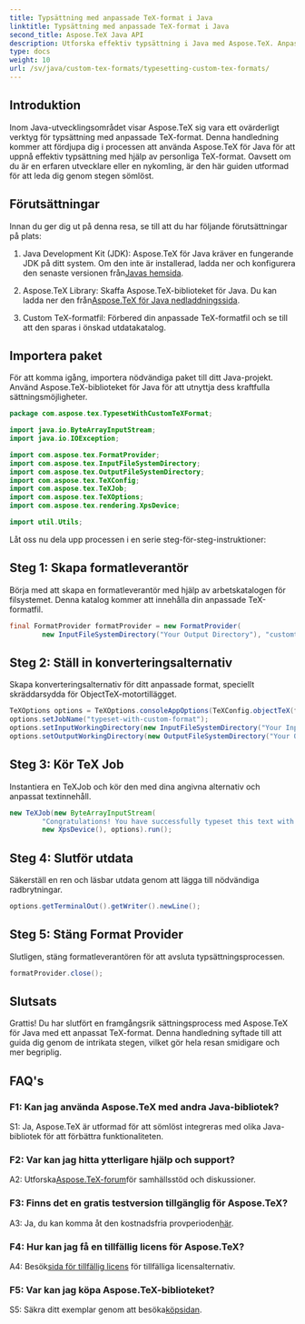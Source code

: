 ```yaml
---
title: Typsättning med anpassade TeX-format i Java
linktitle: Typsättning med anpassade TeX-format i Java
second_title: Aspose.TeX Java API
description: Utforska effektiv typsättning i Java med Aspose.TeX. Anpassade TeX-format på ett enkelt sätt. Ladda ner nu för en sömlös utvecklingsupplevelse.
type: docs
weight: 10
url: /sv/java/custom-tex-formats/typesetting-custom-tex-formats/
---
```

## Introduktion

Inom Java-utvecklingsområdet visar Aspose.TeX sig vara ett ovärderligt verktyg för typsättning med anpassade TeX-format. Denna handledning kommer att fördjupa dig i processen att använda Aspose.TeX för Java för att uppnå effektiv typsättning med hjälp av personliga TeX-format. Oavsett om du är en erfaren utvecklare eller en nykomling, är den här guiden utformad för att leda dig genom stegen sömlöst.

## Förutsättningar

Innan du ger dig ut på denna resa, se till att du har följande förutsättningar på plats:

1.  Java Development Kit (JDK): Aspose.TeX för Java kräver en fungerande JDK på ditt system. Om den inte är installerad, ladda ner och konfigurera den senaste versionen från[Javas hemsida](https://www.oracle.com/java/technologies/javase-downloads.html).

2.  Aspose.TeX Library: Skaffa Aspose.TeX-biblioteket för Java. Du kan ladda ner den från[Aspose.TeX för Java nedladdningssida](https://releases.aspose.com/tex/java/).

3. Custom TeX-formatfil: Förbered din anpassade TeX-formatfil och se till att den sparas i önskad utdatakatalog.

## Importera paket

För att komma igång, importera nödvändiga paket till ditt Java-projekt. Använd Aspose.TeX-biblioteket för Java för att utnyttja dess kraftfulla sättningsmöjligheter.

```java
package com.aspose.tex.TypesetWithCustomTeXFormat;

import java.io.ByteArrayInputStream;
import java.io.IOException;

import com.aspose.tex.FormatProvider;
import com.aspose.tex.InputFileSystemDirectory;
import com.aspose.tex.OutputFileSystemDirectory;
import com.aspose.tex.TeXConfig;
import com.aspose.tex.TeXJob;
import com.aspose.tex.TeXOptions;
import com.aspose.tex.rendering.XpsDevice;

import util.Utils;
```

Låt oss nu dela upp processen i en serie steg-för-steg-instruktioner:

## Steg 1: Skapa formatleverantör

Börja med att skapa en formatleverantör med hjälp av arbetskatalogen för filsystemet. Denna katalog kommer att innehålla din anpassade TeX-formatfil.

```java
final FormatProvider formatProvider = new FormatProvider(
		new InputFileSystemDirectory("Your Output Directory"), "customtex");
```

## Steg 2: Ställ in konverteringsalternativ

Skapa konverteringsalternativ för ditt anpassade format, speciellt skräddarsydda för ObjectTeX-motortillägget.

```java
TeXOptions options = TeXOptions.consoleAppOptions(TeXConfig.objectTeX(formatProvider));
options.setJobName("typeset-with-custom-format");
options.setInputWorkingDirectory(new InputFileSystemDirectory("Your Input Directory"));
options.setOutputWorkingDirectory(new OutputFileSystemDirectory("Your Output Directory"));
```

## Steg 3: Kör TeX Job

Instantiera en TeXJob och kör den med dina angivna alternativ och anpassat textinnehåll.

```java
new TeXJob(new ByteArrayInputStream(
        "Congratulations! You have successfully typeset this text with your own TeX format!\\end".getBytes("ASCII")),
        new XpsDevice(), options).run();
```

## Steg 4: Slutför utdata

Säkerställ en ren och läsbar utdata genom att lägga till nödvändiga radbrytningar.

```java
options.getTerminalOut().getWriter().newLine();
```

## Steg 5: Stäng Format Provider

Slutligen, stäng formatleverantören för att avsluta typsättningsprocessen.

```java
formatProvider.close();
```

## Slutsats

Grattis! Du har slutfört en framgångsrik sättningsprocess med Aspose.TeX för Java med ett anpassat TeX-format. Denna handledning syftade till att guida dig genom de intrikata stegen, vilket gör hela resan smidigare och mer begriplig.

## FAQ's

### F1: Kan jag använda Aspose.TeX med andra Java-bibliotek?

S1: Ja, Aspose.TeX är utformad för att sömlöst integreras med olika Java-bibliotek för att förbättra funktionaliteten.

### F2: Var kan jag hitta ytterligare hjälp och support?

 A2: Utforska[Aspose.TeX-forum](https://forum.aspose.com/c/tex/47)för samhällsstöd och diskussioner.

### F3: Finns det en gratis testversion tillgänglig för Aspose.TeX?

 A3: Ja, du kan komma åt den kostnadsfria provperioden[här](https://releases.aspose.com/).

### F4: Hur kan jag få en tillfällig licens för Aspose.TeX?

 A4: Besök[sida för tillfällig licens](https://purchase.aspose.com/temporary-license/) för tillfälliga licensalternativ.

### F5: Var kan jag köpa Aspose.TeX-biblioteket?

 S5: Säkra ditt exemplar genom att besöka[köpsidan](https://purchase.aspose.com/buy).